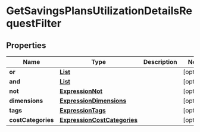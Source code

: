 

# GetSavingsPlansUtilizationDetailsRequestFilter


## Properties

| Name | Type | Description | Notes |
|------------ | ------------- | ------------- | -------------|
|**or** | [**List**](List.md) |  |  [optional] |
|**and** | [**List**](List.md) |  |  [optional] |
|**not** | [**ExpressionNot**](ExpressionNot.md) |  |  [optional] |
|**dimensions** | [**ExpressionDimensions**](ExpressionDimensions.md) |  |  [optional] |
|**tags** | [**ExpressionTags**](ExpressionTags.md) |  |  [optional] |
|**costCategories** | [**ExpressionCostCategories**](ExpressionCostCategories.md) |  |  [optional] |



